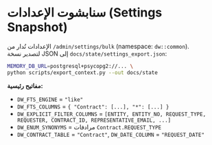 # سنابشوت الإعدادات (Settings Snapshot)

الإعدادات تُدار من `/admin/settings/bulk` (namespace: `dw::common`).  
لتصدير نسخة JSON إلى `docs/state/settings_export.json`:

```bash
MEMORY_DB_URL=postgresql+psycopg2://... \
python scripts/export_context.py --out docs/state
```

**مفاتيح رئيسية:**
- `DW_FTS_ENGINE` = `"like"`
- `DW_FTS_COLUMNS` = `{ "Contract": [...], "*": [...] }`
- `DW_EXPLICIT_FILTER_COLUMNS` = `[ENTITY, ENTITY_NO, REQUEST_TYPE, REQUESTER, CONTRACT_ID, REPRESENTATIVE_EMAIL, ...]`
- `DW_ENUM_SYNONYMS` = مرادفات `Contract.REQUEST_TYPE`
- `DW_CONTRACT_TABLE` = `"Contract"`, `DW_DATE_COLUMN` = `"REQUEST_DATE"`
